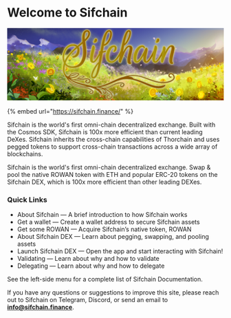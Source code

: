 # Welcome to Sifchain

![](.gitbook/assets/twitter-header_environment-1500x500px-large-logo.jpg)

{% embed url="https://sifchain.finance/" %}

Sifchain is the world's first omni-chain decentralized exchange. Built with the Cosmos SDK, Sifchain is 100x more efficient than current leading DeXes. Sifchain inherits the cross-chain capabilities of Thorchain and uses pegged tokens to support cross-chain transactions across a wide array of blockchains.

Sifchain is the world's first omni-chain decentralized exchange. Swap & pool the native ROWAN token with ETH and popular ERC-20 tokens on the Sifchain DEX, which is 100x more efficient than other leading DEXes. 

### Quick Links

* About Sifchain — A brief introduction to how Sifchain works
* Get a wallet — Create a wallet address to secure Sifchain assets
* Get some ROWAN — Acquire Sifchain’s native token, ROWAN
* About Sifchain DEX — Learn about pegging, swapping, and pooling assets
* Launch Sifchain DEX — Open the app and start interacting with Sifchain!
* Validating — Learn about why and how to validate
* Delegating — Learn about why and how to delegate

See the left-side menu for a complete list of Sifchain Documentation.

If you have any questions or suggestions to improve this site, please reach out to Sifchain on Telegram, Discord, or send an email to **info@sifchain.finance**.  


